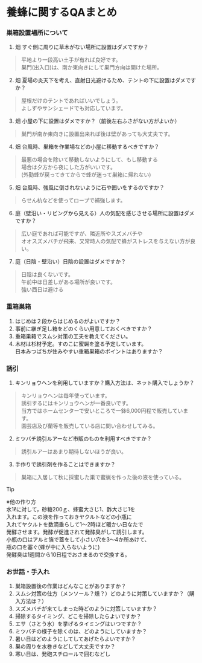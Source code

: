 # 養蜂に関するQAまとめ


### 巣箱設置場所について

1. 畑 すぐ側に周りに草木がない場所に設置はダメですか？
> 平地より一段高い土手が有れば良好です。  
> 巣門(出入口)は、南か東向きにして巣門方向は開けた場所。  

2. 畑 夏場の炎天下を考え、直射日光避けるため、テントの下に設置はダメですか？
> 屋根だけのテントであればいいでしょう。  
> よしずやサンシェードでも対応しています。  

3. 畑 小屋の下に設置はダメですか？（前後左右ふさがない方がよいか）
> 巣門が南か東向きに設置出来れば後は壁があっても大丈夫です。
 
4. 畑 台風時、巣箱を作業場などの小屋に移動するべきですか？
> 最悪の場合を除いて移動しないようにして、もし移動する  
> 場合は夕方から夜にした方がいいです。  
> (外勤蜂が戻ってきてからで蜂が迷って巣箱に帰れない)  

5. 畑 台風時、強風に倒されないように石や囲いをするのですか？
> らせん杭などを使ってロープで補強します。  
 
6. 庭（壁沿い・リビングから見える）人の気配を感じさせる場所に設置はダメですか？
> 広い庭であれば可能ですが、隣近所やスズメバチや  
> オオスズメバチが飛来、又常時人の気配で蜂がストレスを与えない方が良い。  

7. 庭（日陰・壁沿い）日陰の設置はダメですか？
> 日陰は良くないです。  
> 午前中は日差しがある場所が良いです。  
> 強い西日は避ける

### 重箱巣箱
1. はじめは２段からはじめるのがよいですか？
2. 事前に継ぎ足し箱をどのくらい用意しておくべきですか？
3. 重箱巣箱でスムシ対策の工夫を教えてください。
4. 木材は杉材予定。すのこに蜜蝋を塗る予定しています。  
   日本みつばちが住みやすい重箱巣箱のポイントはありますか？



### 誘引
1. キンリョウヘンを利用していますか？購入方法は、ネット購入でしょうか？
> キンリョウヘンは毎年使っています。  
> 誘引するにはキンリョウヘンが一番良いです。  
> 当方ではホームセンターで安いところで一鉢6,000円程で販売しています。  
> 園芸店及び蘭等を販売している店に問い合わせしてみる。  

2. ミツバチ誘引ルアーなど市販のものを利用すべきですか？
> 誘引ルアーはあまり期待しないほうが良い。

3. 手作りで誘引剤を作ることはできますか？
> 巣箱に入居して秋に採蜜した巣で蜜蝋を作った後の液を使っている。  

> [!TIP]
> ※他の作り方  
> 水1ℓに対して，砂糖200ｇ、蜂蜜大さじ1、酢大さじ1を  
> 入れます。この液を作っておきヤクルトなどの小瓶に  
> 入れてヤクルトを数滴垂らして1～2時ほど暖かい日なたで  
> 発酵させます。発酵が促進されて発酵臭がして誘引します。  
> 小瓶の口はアルミ箔で蓋をして小さい穴を3～4か所あけて、  
> 瓶の口を塞ぐ(蜂が中に入らないように)  
> 発酵臭は1週間から10日程でおさまるので交換する。  




### お世話・手入れ
1. 巣箱設置後の作業はどんなことがありますか？
2. スムシ対策の仕方（メンソール？燻？）どのように対策していますか？（購入方法は？）
3. スズメバチが来てしまった時どのように対策していますか？
4. 掃除するタイミング、どこを掃除したらよいですか？
5. エサ（さとう水）を挙げるタイミングはいつですか？
6. ミツバチの様子を除くのは、どのようにしていますか？
7. 暑い日はどのようにしてしてあげたらよいですか？
8. 巣の周りを水巻きなどして大丈夫ですか？
9. 寒い日は、発砲スチロールで囲むなどし








